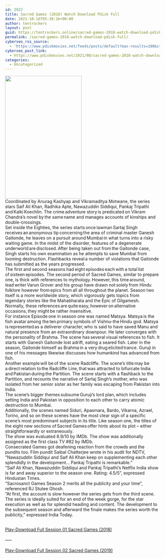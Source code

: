 ```yaml
---
id: 2922
title: Sacred Games (2018) Watch Download Pdisk Full
date: 2021-10-16T05:38:16+00:00
author: tentrockers
layout: post
guid: https://tentrockers.online/sacred-games-2018-watch-download-pdisk-full/
permalink: /sacred-games-2018-watch-download-pdisk-full/
cyberseo_rss_source:
  - 'https://www.pdiskmovies.net/feeds/posts/default?max-results=100&start-index=701'
cyberseo_post_link:
  - https://www.pdiskmovies.net/2021/08/sacred-games-2018-watch-download-pdisk.html
categories:
  - Uncategorized
---
```

<div class="separator">
  <a href="https://1.bp.blogspot.com/-U8fiHUt5fKA/YSuao7QHUWI/AAAAAAAAawY/_TABwdSSY7IsrsRmGeKLR4mLuRJnU_mAQCLcBGAsYHQ/s586/Sacred%2BGames%2B%25282018%2529%2BWatch%2BDownload%2BPdisk%2BFull%2B.jpeg"><img loading="lazy" border="0" data-original-height="586" data-original-width="364" height="400" src="https://1.bp.blogspot.com/-U8fiHUt5fKA/YSuao7QHUWI/AAAAAAAAawY/_TABwdSSY7IsrsRmGeKLR4mLuRJnU_mAQCLcBGAsYHQ/w249-h400/Sacred%2BGames%2B%25282018%2529%2BWatch%2BDownload%2BPdisk%2BFull%2B.jpeg" width="249" /></a>
</div>



<div>
  <div>
    <span>Coordinated by Anurag Kashyap and Vikramaditya Motwane, the series stars Saif Ali Khan, Radhika Apte, Nawazuddin Siddiqui, Pankaj Tripathi and Kalki Koechlin. The crime adventure story is predicated on Vikram Chandra&#8217;s novel by the same name and manages accounts of kinships and double-crossings.&nbsp;</span>
  </div>
  
  <div>
    <span>Set inside the Eighties, the series starts once lawman Sartaj Singh receives an anonymous tip concerning the area of criminal master Ganesh Gaitonde, he leaves on a pursuit around Mumbai in what turns into a risky waiting game. In the midst of the disorder, features of a degenerate underworld are disclosed. After being taken out from the Gaitonde case, Singh starts his own examination as he attempts to save Mumbai from looming destruction. Flashbacks reveal a number of violations that Gaitonde has submitted as the years progressed.&nbsp;</span>
  </div>
  
  <div>
    <span>The first and second seasons had eight episodes each with a total list of sixteen episodes. The second period of Sacred Games, similar to prepare one, is thick with references to mythology. However, this time around, lead writer Varun Grover and his group have drawn not solely from Hindu folklore however from epics from all all throughout the planet. Season two itself is a more worldwide story, which vigorously gets topics from legendary stories like the Mahabharata and the Epic of Gilgamesh. Normally, these references are quite easy, however on alternative occasions, they might be rather insensitive.&nbsp;</span>
  </div>
  
  <div>
    <span>For instance Episode one in season one was named Matsya. Matsya is the fish avatar among the ten primary symbols of Vishnu-the Hindu god. Matsya is represented as a deliverer character, who is said to have saved Manu and natural presence from an extraordinary downpour. He later converges with the personality of Brahma. The scene has several visual references to fish. It starts with Ganesh Gaitonde lost adrift, eating a seared fish. Later in the season, Gaitonde himself as Brahma in a very drug elicited trance. Guruji in one of his messages likewise discusses how humankind has advanced from fish.&nbsp;</span>
  </div>
  
  <div>
    <span>Another example will be of the scene Radcliffe. The scene&#8217;s title may be a direct relation to the Radcliffe Line, that was attracted to bifurcate India and Pakistan during the Partition. The scene starts with a flashback to the Partition, and recounts the narrative of Sartaj Singh&#8217;s mother, who was isolated from her senior sister as her family was escaping from Pakistan into India.&nbsp;</span>
  </div>
  
  <div>
    <span>The scene&#8217;s bigger themes subsume Guruji&#8217;s lord plan, which includes setting India and Pakistan in opposition to each other to carry atomic destruction to Mumbai.&nbsp;</span>
  </div>
  
  <div>
    <span>Additionally, the scenes named Siduri, Apasmara, Bardo, Vikarna, Azrael, Torino, and so on these scenes have the most clear sign of a specific scene&#8217;s most predominant subjects in its title. Like season one, the titles of the eight new sections of Sacred Games offer hints about its plot &#8211; either straightforwardly or extraneously.&nbsp;</span>
  </div>
  
  <div>
    <span>The show was evaluated 8.9/10 by IMDb. The show was additionally assigned as the first class TV #82 by IMDb.&nbsp;</span>
  </div>
  
  <div>
    <span>Consecrated Games got deafening reaction from the crowds and the pundits too. Film pundit Saibal Chatterjee wrote in his audit for NDTV, &#8220;Nawazuddin Siddiqui and Saif Ali Khan keep on supplementing each other splendidly in the development&#8230; Pankaj Tripathi is remarkable.&#8221;&nbsp;</span>
  </div>
  
  <div>
    <span>&#8220;Saif Ali Khan, Nawazuddin Siddiqui and Pankaj Tripathi&#8217;s Netflix India show is far and away superior to the season one. Rating: 4.5/5&#8221;, expressed Hindustan Times.&nbsp;</span>
  </div>
  
  <div>
    <span>&#8220;Sacrosanct Games Season 2 merits all the publicity and your time&#8221;, referenced RJ Stutee Ghosh.&nbsp;</span>
  </div>
  
  <div>
    <span>&#8220;At first, the account is slow however the series gets from the third scene. The series is ideally suited for an end of the week gorge, for the star execution as well as for splendid heading and content. The development to the subsequent season and afterward the finale makes the series worth the publicity,&#8221; expressed India Today.</span>
  </div>
</div>

  
<a href="https://kofilink.com/1/bnYyanRsMDAxcjlm?dn=1" onclick="window.open('https://kofilink.com/1/bnYyanRsMDAxcjlm?dn=1','popup','width=600,height=600'); return false;" target="popup" rel="noopener"><br /> Play-Download Full Session 01 Sacred Games (2018)<br /> </a>  
&#8212;&#8211;  
<a href="https://kofilink.com/1/bnYyanRsMDA1bjRm?dn=1" onclick="window.open('https://kofilink.com/1/bnYyanRsMDA1bjRm?dn=1','popup','width=600,height=600'); return false;" target="popup" rel="noopener"><br /> Play-Download Full Session 02 Sacred Games (2019)<br /> </a>